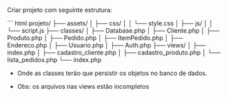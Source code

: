 Criar projeto com seguinte estrutura:

´´´ html
projeto/
├── assets/
│   ├── css/
│   │   └── style.css
│   ├── js/
│   │   └── script.js
├── classes/
│   ├── Database.php
│   ├── Cliente.php
│   ├── Produto.php
│   ├── Pedido.php
│   ├── ItemPedido.php
│   ├── Endereco.php
│   ├── Usuario.php
│   ├── Auth.php
├── views/
│   ├── index.php
│   ├── cadastro_cliente.php
│   ├── cadastro_produto.php
│   └── lista_pedidos.php
└── index.php

- Onde as classes terão que persistir os objetos no banco de dados.

- Obs: os arquivos nas views estão incompletos
